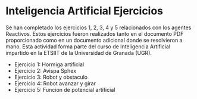 
 # Inteligencia Artificial Ejercicios

Se han completado los ejercicios 1, 2, 3, 4 y 5 relacionados con los agentes Reactivos. Estos ejercicios fueron realizados tanto en el documento PDF proporcionado como en un documento adicional donde se resolvieron a mano. Esta actividad forma parte del curso de Inteligencia Artificial impartido en la ETSIIT de la Universidad de Granada (UGR).

- Ejercicio 1: Hormiga artificial
- Ejercicio 2: Avispa Sphex
- Ejercicio 3: Robot y obstaculo
- Ejercicio 4: Robot avanzar y girar
- Ejercicio 5: Funcion de potencial artificial 